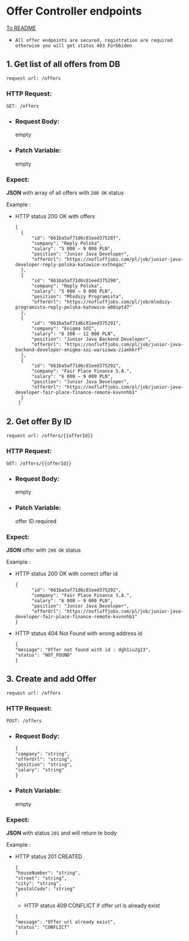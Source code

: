 # Offer Controller endpoints
[To README](https://github.com/domKul/JobHunt)

* `All offer endpoints are secured, registration are required otherwise you will get status 403 Forbbiden`

## 1. Get list of all offers from DB

`request url: /offers`

### HTTP Request:

`GET: /offers`

* ### Request Body:
  empty

* ### Patch Variable:
  empty

### Expect:

**JSON** with array of all offers with `200 OK` status

Example :

* HTTP status 200 OK with offers
  ```
  [
    {
        "id": "661ba5af71d6c81eed37528f",
        "company": "Reply Polska",
        "salary": "5 000 – 9 000 PLN",
        "position": "Junior Java Developer",
        "offerUrl": "https://nofluffjobs.com/pl/job/junior-java-developer-reply-polska-katowice-xxthogac"
    },
    {
        "id": "661ba5af71d6c81eed375290",
        "company": "Reply Polska",
        "salary": "5 000 – 9 000 PLN",
        "position": "Młodszy Programista",
        "offerUrl": "https://nofluffjobs.com/pl/job/mlodszy-programista-reply-polska-katowice-a08iptd7"
    },
    {
        "id": "661ba5af71d6c81eed375291",
        "company": "Enigma SOI",
        "salary": "6 300 – 12 000 PLN",
        "position": "Junior Java Backend Developer",
        "offerUrl": "https://nofluffjobs.com/pl/job/junior-java-backend-developer-enigma-soi-warszawa-ziaekkrf"
    },
    {
        "id": "661ba5af71d6c81eed375292",
        "company": "Fair Place Finance S.A.",
        "salary": "6 000 – 9 000 PLN",
        "position": "Junior Java Developer",
        "offerUrl": "https://nofluffjobs.com/pl/job/junior-java-developer-fair-place-finance-remote-kxvnnhb1"
    }
   ]
  ```

## 2. Get offer By ID

`request url: /offers/{{offerId}}`

### HTTP Request:

`GET: /offers/{{offerId}}`

* ### Request Body:
  empty

* ### Patch Variable:
  offer ID required

### Expect:

**JSON**  offer with `200 OK` status

Example :

* HTTP status 200 OK with correct offer id
  ```
  {
        "id": "661ba5af71d6c81eed375292",
        "company": "Fair Place Finance S.A.",
        "salary": "6 000 – 9 000 PLN",
        "position": "Junior Java Developer",
        "offerUrl": "https://nofluffjobs.com/pl/job/junior-java-developer-fair-place-finance-remote-kxvnnhb1"
  }
  ```
* HTTP status 404 Not Found with wrong address id

  ```
  {
  "message": "Offer not found with id : dgh1iu2g13",
  "status": "NOT_FOUND"
  }
  ```

## 3. Create and add Offer

`request url: /offers`

### HTTP Request:

`POST: /offers`

* ### Request Body:
  ```
  {
  "company": "string",
  "offerUrl": "string",
  "position": "string",
  "salary": "string"
  }
  ```

* ### Patch Variable:
  empty

### Expect:

**JSON** with status `201` and will return te body

Example :

* HTTP status 201 CREATED
  ```
  {
  "houseNumber": "string",
  "street": "string",
  "city": "string",
  "postalCode": "string"
  } 
  ```
    * HTTP status 409 CONFLICT if offer url is already exist

  ```
  {
  "message": "Offer url already exist",
  "status": "CONFLICT"
  }
  ```